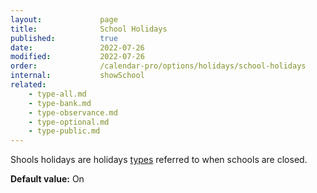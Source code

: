 ```yaml
---
layout:             page
title:              School Holidays
published:          true
date:               2022-07-26
modified:           2022-07-26
order:              /calendar-pro/options/holidays/school-holidays
internal:           showSchool
related:
    - type-all.md
    - type-bank.md
    - type-observance.md
    - type-optional.md
    - type-public.md
---
```

Shools holidays are holidays [types](./type-all.md) referred to when schools are closed.

**Default value:** On
